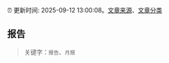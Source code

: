 :alarm_clock: 更新时间: 2025-09-12 13:00:08。[文章来源](/README.md)、[文章分类](/TAGS.md)

## 报告


> 关键字：`报告`、`月报`



